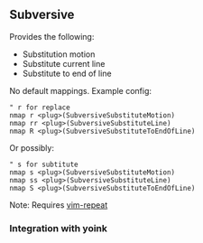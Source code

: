 
## Subversive

Provides the following:
- Substitution motion
- Substitute current line
- Substitute to end of line

No default mappings. Example config:

```
" r for replace
nmap r <plug>(SubversiveSubstituteMotion)
nmap rr <plug>(SubversiveSubstituteLine)
nmap R <plug>(SubversiveSubstituteToEndOfLine)
```

Or possibly:
```
" s for subtitute
nmap s <plug>(SubversiveSubstituteMotion)
nmap ss <plug>(SubversiveSubstituteLine)
nmap S <plug>(SubversiveSubstituteToEndOfLine)
```

Note: Requires [vim-repeat](https://github.com/tpope/vim-repeat)

### Integration with yoink


